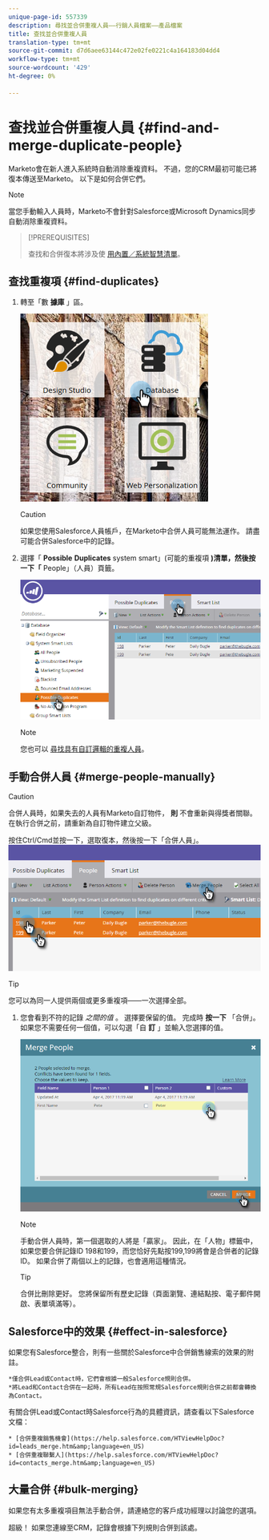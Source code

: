 ```yaml
---
unique-page-id: 557339
description: 尋找並合併重複人員——行銷人員檔案——產品檔案
title: 查找並合併重複人員
translation-type: tm+mt
source-git-commit: d7d6aee63144c472e02fe0221c4a164183d04dd4
workflow-type: tm+mt
source-wordcount: '429'
ht-degree: 0%

---
```



# 查找並合併重複人員 {#find-and-merge-duplicate-people}

Marketo會在新人進入系統時自動消除重複資料。 不過，您的CRM最初可能已將復本傳送至Marketo。 以下是如何合併它們。

>[!NOTE]
>
>當您手動輸入人員時，Marketo不會針對Salesforce或Microsoft Dynamics同步自動消除重複資料。

>[!PREREQUISITES]
>
>查找和合併復本將涉及使 [用內置／系統智慧清單](../../../../product-docs/core-marketo-concepts/smart-lists-and-static-lists/using-smart-lists/use-built-in-system-smart-lists.md)。

## 查找重複項 {#find-duplicates}

1. 轉至「數 **據庫** 」區。

   ![](assets/db.png)

   >[!CAUTION]
   >
   >如果您使用Salesforce人員帳戶，在Marketo中合併人員可能無法運作。 請盡可能合併Salesforce中的記錄。

1. 選擇「 **Possible** **Duplicates** system smart」(可能的重複項 **)清單，然後按一下「** People」（人員）頁籤。

   ![](assets/two.png)

   >[!NOTE]
   >
   >您也可以 [尋找具有自訂邏輯的重複人員](find-duplicate-people-with-custom-logic.md)。

## 手動合併人員 {#merge-people-manually}

>[!CAUTION]
>
>合併人員時，如果失去的人員有Marketo自訂物件， **則** 不會重新與得獎者關聯。 在執行合併之前，請重新為自訂物件建立父級。

按住Ctrl/Cmd並按一下，選取復本，然後按一下「合併人員」。
![](assets/three.png)

>[!TIP]
>
>您可以為同一人提供兩個或更多重複項——一次選擇全部。

1. 您會看到不符的記錄 *之間的值* 。 選擇要保留的值。 完成時 **按一下** 「合併」。 如果您不需要任何一個值，可以勾選「自 **訂** 」並輸入您選擇的值。

   ![](assets/four.png)

   >[!NOTE]
   >
   >手動合併人員時，第一個選取的人將是「贏家」。 因此，在「人物」標籤中，如果您要合併記錄ID 198和199，而您恰好先點按199,199將會是合併者的記錄ID。 如果合併了兩個以上的記錄，也會適用這種情況。

   >[!TIP]
   >
   >合併比刪除更好。 您將保留所有歷史記錄（頁面瀏覽、連結點按、電子郵件開啟、表單填滿等）。

## Salesforce中的效果 {#effect-in-salesforce}

如果您有Salesforce整合，則有一些關於Salesforce中合併銷售線索的效果的附註。

    *僅合併Lead或Contact時，它們會根據一般Salesforce規則合併。
    *將Lead和Contact合併在一起時，所有Lead在按照常規Salesforce規則合併之前都會轉換為Contact。

有關合併Lead或Contact時Salesforce行為的具體資訊，請查看以下Salesforce文檔：

    * [合併重複銷售機會](https://help.salesforce.com/HTViewHelpDoc?id=leads_merge.htm&amp;language=en_US)
    * [合併重複聯繫人](https://help.salesforce.com/HTViewHelpDoc?id=contacts_merge.htm&amp;language=en_US)

## 大量合併 {#bulk-merging}

如果您有太多重複項目無法手動合併，請連絡您的客戶成功經理以討論您的選項。

超級！ 如果您連線至CRM，記錄會根據下列規則合併到該處。